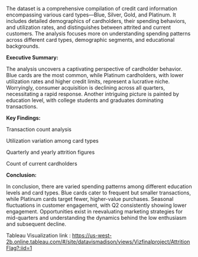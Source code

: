 The dataset is a comprehensive compilation of credit card information encompassing
various card types—Blue, Silver, Gold, and Platinum. It includes detailed
demographics of cardholders, their spending behaviors, and utilization rates, and
distinguishes between attrited and current customers. The analysis focuses more on
understanding spending patterns across different card types, demographic segments,
and educational backgrounds.

**Executive Summary:** 

The analysis uncovers a captivating perspective of
cardholder behavior. Blue cards are the most
common, while Platinum cardholders, with lower
utilization rates and higher credit limits, represent a
lucrative niche. Worryingly, consumer acquisition
is declining across all quarters, necessitating a rapid
response. Another intriguing picture is painted by
education level, with college students and
graduates dominating transactions.

**Key Findings:**

Transaction count analysis 

Utilization variation among card types

Quarterly and yearly attrition figures

Count of current cardholders

**Conclusion:**

In conclusion, there are varied spending patterns among different education levels and card types.
Blue cards cater to frequent but smaller transactions, while Platinum cards target
fewer, higher-value purchases.
Seasonal fluctuations in customer engagement, with Q2 consistently showing
lower engagement.
Opportunities exist in reevaluating marketing strategies for mid-quarters and
understanding the dynamics behind the low enthusiasm and subsequent decline.


Tableau Visualization link : https://us-west-2b.online.tableau.com/#/site/datavismadison/views/Vizfinalproject/AttritionFlag?:iid=1 
